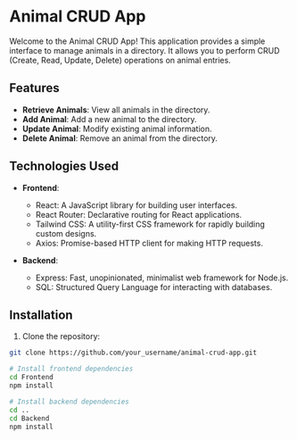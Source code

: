# Animal CRUD App

Welcome to the Animal CRUD App! This application provides a simple interface to manage animals in a directory. It allows you to perform CRUD (Create, Read, Update, Delete) operations on animal entries.

## Features

- **Retrieve Animals**: View all animals in the directory.
- **Add Animal**: Add a new animal to the directory.
- **Update Animal**: Modify existing animal information.
- **Delete Animal**: Remove an animal from the directory.

## Technologies Used

- **Frontend**:
  - React: A JavaScript library for building user interfaces.
  - React Router: Declarative routing for React applications.
  - Tailwind CSS: A utility-first CSS framework for rapidly building custom designs.
  - Axios: Promise-based HTTP client for making HTTP requests.

- **Backend**:
  - Express: Fast, unopinionated, minimalist web framework for Node.js.
  - SQL: Structured Query Language for interacting with databases.

## Installation

1. Clone the repository:

```bash
git clone https://github.com/your_username/animal-crud-app.git

# Install frontend dependencies
cd Frontend
npm install

# Install backend dependencies
cd ..
cd Backend
npm install
